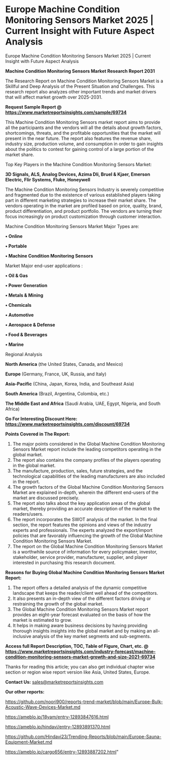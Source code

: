 # Europe Machine Condition Monitoring Sensors Market 2025 | Current Insight with Future Aspect Analysis
 Europe Machine Condition Monitoring Sensors Market 2025 | Current Insight with Future Aspect Analysis

<strong>Machine Condition Monitoring Sensors Market Research Report 2031</strong>

The Research Report on Machine Condition Monitoring Sensors Market is a Skillful and Deep Analysis of the Present Situation and Challenges. This research report also analyzes other important trends and market drivers that will affect market growth over 2025-2031.

<strong>Request Sample Report @ <a href=https://www.marketreportsinsights.com/sample/69734>https://www.marketreportsinsights.com/sample/69734</a></strong>

This Machine Condition Monitoring Sensors market report aims to provide all the participants and the vendors will all the details about growth factors, shortcomings, threats, and the profitable opportunities that the market will present in the near future. The report also features the revenue share, industry size, production volume, and consumption in order to gain insights about the politics to contest for gaining control of a large portion of the market share.

Top Key Players in the Machine Condition Monitoring Sensors Market:

<strong>3D Signals, ALS, Analog Devices, Azima Dli, Bruel & Kjaer, Emerson Electric, Flir Systems, Fluke, Honeywell</strong>

The Machine Condition Monitoring Sensors Industry is severely competitive and fragmented due to the existence of various established players taking part in different marketing strategies to increase their market share. The vendors operating in the market are profiled based on price, quality, brand, product differentiation, and product portfolio. The vendors are turning their focus increasingly on product customization through customer interaction.

Machine Condition Monitoring Sensors Market Major Types are:

<strong>• Online

• Portable

• Machine Condition Monitoring Sensors</strong>

Market Major end-user applications :

<strong>• Oil & Gas

• Power Generation

• Metals & Mining

• Chemicals

• Automotive

• Aerospace & Defense

• Food & Beverages

• Marine</strong>

Regional Analysis

</u><strong><b>North America</b></strong> (the United States, Canada, and Mexico)

<strong><b>Europe </b></strong>(Germany, France, UK, Russia, and Italy)

<strong><b>Asia-Pacific</b></strong> (China, Japan, Korea, India, and Southeast Asia)

<strong><b>South America</b></strong> (Brazil, Argentina, Colombia, etc.)

<strong><b>The Middle East and Africa</b></strong> (Saudi Arabia, UAE, Egypt, Nigeria, and South Africa)

<strong>Go For Interesting Discount Here: <a href=https://www.marketreportsinsights.com/discount/69734>https://www.marketreportsinsights.com/discount/69734</a></strong>

<strong>Points Covered in The Report:</strong>
<ol>
  <li>The major points considered in the Global Machine Condition Monitoring Sensors Market report include the leading competitors operating in the global market.</li>
  <li>The report also contains the company profiles of the players operating in the global market.</li>
  <li>The manufacture, production, sales, future strategies, and the technological capabilities of the leading manufacturers are also included in the report.</li>
  <li>The growth factors of the Global Machine Condition Monitoring Sensors Market are explained in-depth, wherein the different end-users of the market are discussed precisely.</li>
  <li>The report also talks about the key application areas of the global market, thereby providing an accurate description of the market to the readers/users.</li>
  <li>The report incorporates the SWOT analysis of the market. In the final section, the report features the opinions and views of the industry experts and professionals. The experts analyzed the export/import policies that are favorably influencing the growth of the Global Machine Condition Monitoring Sensors Market.</li>
  <li>The report on the Global Machine Condition Monitoring Sensors Market is a worthwhile source of information for every policymaker, investor, stakeholder, service provider, manufacturer, supplier, and player interested in purchasing this research document.</li>
</ol>
<strong>Reasons for Buying Global Machine Condition Monitoring Sensors Market Report:</strong>

<ol>
  <li>The report offers a detailed analysis of the dynamic competitive landscape that keeps the reader/client well ahead of the competitors.</li>
  <li>It also presents an in-depth view of the different factors driving or restraining the growth of the global market.</li>
  <li>The Global Machine Condition Monitoring Sensors Market report provides an eight-year forecast evaluated on the basis of how the market is estimated to grow.</li>
  <li>It helps in making aware business decisions by having providing thorough insights insights into the global market and by making an all-inclusive analysis of the key market segments and sub-segments.</li>
</ol>
<strong>Access full Report Description, TOC, Table of Figure, Chart, etc. @ <a href=https://www.marketreportsinsights.com/industry-forecast/machine-condition-monitoring-sensors-market-growth-and-size-2021-69734>https://www.marketreportsinsights.com/industry-forecast/machine-condition-monitoring-sensors-market-growth-and-size-2021-69734</a></strong>


Thanks for reading this article; you can also get individual chapter wise section or region wise report version like Asia, United States, Europe.

<strong>Contact Us:</strong>
sales@marketreportsinsights.com

<strong>Our other reports:</strong>

<a href=https://github.com/noori900/reports-trend-market/blob/main/Europe-Bulk-Acoustic-Wave-Devices-Market.md>https://github.com/noori900/reports-trend-market/blob/main/Europe-Bulk-Acoustic-Wave-Devices-Market.md</a>

<a href=https://ameblo.jp/18yam/entry-12893847616.html>https://ameblo.jp/18yam/entry-12893847616.html</a>

<a href=https://ameblo.jp/hindavi/entry-12893891370.html>https://ameblo.jp/hindavi/entry-12893891370.html</a>

<a href=https://github.com/Hindavi23/Trending-Reports/blob/main/Europe-Sauna-Equipment-Market.md>https://github.com/Hindavi23/Trending-Reports/blob/main/Europe-Sauna-Equipment-Market.md</a>

<a href=https://ameblo.jp/cargo656/entry-12893887202.html>https://ameblo.jp/cargo656/entry-12893887202.html</a>"
